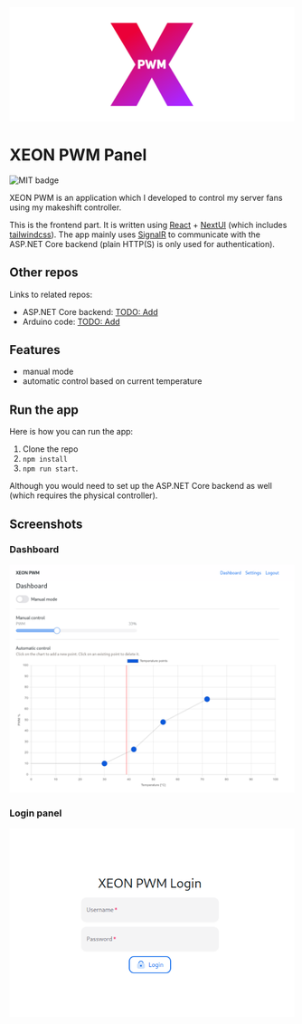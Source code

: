 ![Wide XEON PWM Logo](assets/biglogo.png)

# XEON PWM Panel
![MIT badge](https://img.shields.io/github/license/bonk-dev/xeonpwm-ui?style=flat-square)

XEON PWM is an application which I developed to control my server fans using my makeshift controller.

This is the frontend part. It is written using [React](https://react.dev) + 
[NextUI](https://nextui.org/) (which includes [tailwindcss](https://tailwindcss.com/)).
The app mainly uses [SignalR](https://github.com/dotnet/aspnetcore/tree/main/src/SignalR) 
to communicate with the ASP.NET Core backend (plain HTTP(S) is only used for authentication).

## Other repos
Links to related repos:
- ASP.NET Core backend: [TODO: Add](about:blank) 
- Arduino code: [TODO: Add](about:blank)

## Features
- manual mode
- automatic control based on current temperature

## Run the app
Here is how you can run the app:
1. Clone the repo
2. `npm install`
3. `npm run start`.

Although you would need to set up the ASP.NET Core 
backend as well (which requires the physical controller). 

## Screenshots

### Dashboard
![Dashboard](assets/dashboard.png)

### Login panel
![Login panel](assets/loginPanel.png)
